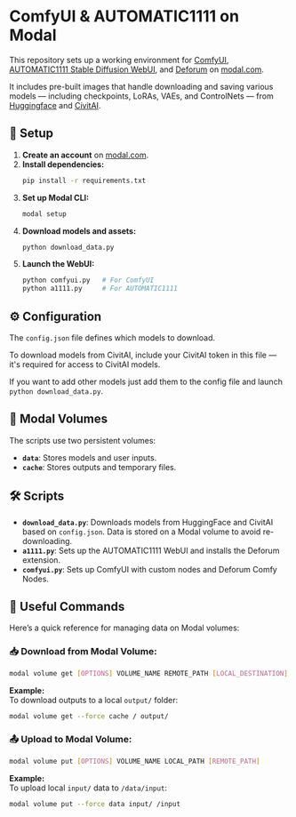 # ComfyUI & AUTOMATIC1111 on Modal  

This repository sets up a working environment for [ComfyUI](https://github.com/comfyanonymous/ComfyUI), [AUTOMATIC1111 Stable Diffusion WebUI](https://github.com/AUTOMATIC1111/stable-diffusion-webui), and [Deforum](https://github.com/deforum-art/deforum-stable-diffusion) on [modal.com](https://modal.com/).  

It includes pre-built images that handle downloading and saving various models — including checkpoints, LoRAs, VAEs, and ControlNets — from [Huggingface](https://huggingface.co/) and [CivitAI](https://civitai.com/).  


## 🚀 Setup  

1. **Create an account** on [modal.com](https://modal.com/).  
2. **Install dependencies:**  
   ```bash
   pip install -r requirements.txt
   ```  
3. **Set up Modal CLI:**  
   ```bash
   modal setup
   ```  
4. **Download models and assets:**  
   ```bash
   python download_data.py
   ```  
5. **Launch the WebUI:**  
   ```bash
   python comfyui.py   # For ComfyUI  
   python a1111.py     # For AUTOMATIC1111  
   ```

## ⚙️ Configuration  

The `config.json` file defines which models to download.  

To download models from CivitAI, include your CivitAI token in this file — it's required for access to CivitAI models.

If you want to add other models just add them to the config file and launch `python download_data.py`.

## 💾 Modal Volumes  

The scripts use two persistent volumes:  

- **`data`**: Stores models and user inputs.  
- **`cache`**: Stores outputs and temporary files.  

## 🛠️ Scripts  

- **`download_data.py`**: Downloads models from HuggingFace and CivitAI based on `config.json`. Data is stored on a Modal volume to avoid re-downloading.  
- **`a1111.py`**: Sets up the AUTOMATIC1111 WebUI and installs the Deforum extension.  
- **`comfyui.py`**: Sets up ComfyUI with custom nodes and Deforum Comfy Nodes.  

## 🔧 Useful Commands  

Here’s a quick reference for managing data on Modal volumes:  

### 📥 **Download from Modal Volume:**  
```bash
modal volume get [OPTIONS] VOLUME_NAME REMOTE_PATH [LOCAL_DESTINATION]
```
**Example:**  
To download outputs to a local `output/` folder:  
```bash
modal volume get --force cache / output/
```

### 📤 **Upload to Modal Volume:**  
```bash
modal volume put [OPTIONS] VOLUME_NAME LOCAL_PATH [REMOTE_PATH]
```
**Example:**  
To upload local `input/` data to `/data/input`:  
```bash
modal volume put --force data input/ /input
```
